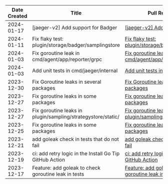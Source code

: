 | Date Created | Title | Pull Request Link |
| ------------ | ----- | ----------------- |
| 2024-01-17 | [jaeger-v2] Add support for Badger | [[jaeger-v2] Add support for Badger](https://github.com/jaegertracing/jaeger/pull/5112) |
| 2024-01-11 | Fix flaky test: plugin/storage/badger/samplingstore | [Fix flaky test: plugin/storage/badger/samplingstore](https://github.com/jaegertracing/jaeger/pull/5094) |
| 2024-01-03 | Fix goroutine leak in cmd/agent/app/reporter/grpc | [Fix goroutine leak in cmd/agent/app/reporter/grpc](https://github.com/jaegertracing/jaeger/pull/5075) |
| 2024-01-03 | Add unit tests in cmd/jaeger/internal | [Add unit tests in cmd/jaeger/internal](https://github.com/jaegertracing/jaeger/pull/5069) |
| 2023-12-30 | Fix Goroutine leaks in several packages | [Fix Goroutine leaks in several packages](https://github.com/jaegertracing/jaeger/pull/5066) |
| 2023-12-27 | Fix goroutine leaks in some packages | [Fix goroutine leaks in some packages](https://github.com/jaegertracing/jaeger/pull/5048) |
| 2023-12-27 | Fix goroutine leaks in plugin/sampling/strategystore/static/ | [Fix goroutine leaks in plugin/sampling/strategystore/static/](https://github.com/jaegertracing/jaeger/pull/5047) |
| 2023-12-25 | Fix goroutine leaks in some packages | [Fix goroutine leaks in some packages](https://github.com/jaegertracing/jaeger/pull/5038) |
| 2023-12-21 | add goleak check in tests that do not fail | [add goleak check in tests that do not fail](https://github.com/jaegertracing/jaeger/pull/5025) |
| 2023-12-19 | ci: add retry logic in the Install Go Tip GitHub Action | [ci: add retry logic in the Install Go Tip GitHub Action](https://github.com/jaegertracing/jaeger/pull/5022) |
| 2023-12-17 | Feature: add goleak to check goroutine leak in tests | [Feature: add goleak to check goroutine leak in tests](https://github.com/jaegertracing/jaeger/pull/5010) |

